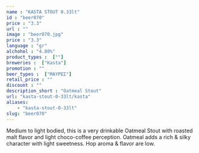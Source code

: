 ```yaml
---
name : "KASTA STOUT 0.33lt"
id : "beer070"
price : "3.3"
url : ""
image : "beer070.jpg"
price : "3.3"
language : "gr"
alchohol : "4.80%"
product_types :  [""]
breweries :  ["Kasta"]
promotion : ""
beer_types :  ["ΜΑΥΡΕΣ"]
retail_price : ""
discount : ""
description_short : "Oatmeal Stout"
url: "kasta-stout-0-33lt/kasta"
aliases: 
    - "kasta-stout-0-33lt"
slug: "beer070"
---
```


Medium to light bodied, this is a very drinkable Oatmeal Stout with roasted malt flavor and light choco-coffee perception. Oatmeal adds a rich &amp; silky character with light sweetness. Hop aroma &amp; flavor are low.
